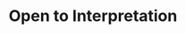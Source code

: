 ---
pid: llg64
title: Open to Interpretation
location_transcription: Spruce Street Park, or anywhere you ca plenty trees
coordinates: "[-75.141511926182, 39.944287807774]"
zipcode: '19119'
gen_neighborhood: Northwest Philadelphia
neighborhood: Mount Airy
outside_phl: 
age: '14'
age_range: 13-19
instagram: 
image_file_name: llg_64.jpg
proposal_transcription: |-
  Chains

  Tree Pathway (real trees)
topic: Environment,Unknown
topic_summary: 0, 0
type: Tree,Sculpture Statue,Park
keywords_other: trees, chains, abstract
credit: Lily Anninger
image_labels: 
twitter: 
facebook: 
permalink: "/monuments/llg64/"
layout: item-page
---